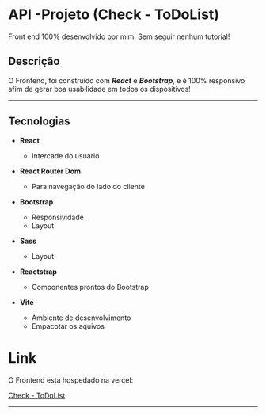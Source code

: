 # API -Projeto (Check - ToDoList)

Front end 100% desenvolvido por mim. Sem seguir nenhum tutorial!

## Descrição

O Frontend, foi construido com ***React*** e ***Bootstrap***, e é 100% responsivo afim de gerar boa usabilidade em todos os dispositivos!

---

## Tecnologias

- **React**
  - Intercade do usuario

- **React Router Dom**
  - Para navegação do lado do cliente

- **Bootstrap**
  - Responsividade  
  - Layout
 
- **Sass**
  - Layout

- **Reactstrap**
  - Componentes prontos do Bootstrap

- **Vite**
  - Ambiente de desenvolvimento
  - Empacotar os aquivos


# Link 

O Frontend esta hospedado na vercel:


[Check - ToDoList](https://check-to-do-list-delta.vercel.app)

---
